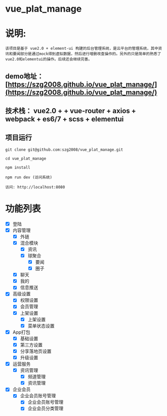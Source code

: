# vue_plat_manage

# 说明:
```
该项目是基于 vue2.0 + element-ui 构建的后台管理系统，是云平台的管理系统，其中资讯和要闻部分是通过mock得到虚拟数据，然后进行增删改查操作的。另外的只是简单的熟悉了vue2.0和elementui的操作。后续还会继续完善。

```

## demo地址：[https://szg2008.github.io/vue_plat_manage/](https://szg2008.github.io/vue_plat_manage/)

## 技术栈： vue2.0 + + vue-router + axios + webpack + es6/7 + scss + elementui

## 项目运行

```
git clone git@github.com:szg2008/vue_plat_manage.git

cd vue_plat_manage

npm install

npm run dev (访问系统)

访问: http://localhost:8080

```
# 功能列表

- [x] 登陆
- [x] 内容管理
    - [x] 外链
    - [x] 混合模块
        - [x] 资讯
        - [x] 球聚合
            - [x] 要闻
            - [x] 圈子
    - [x] 聊天
    - [x] 我的
    - [x] 信息推送        
- [x] 高级设置
    - [x] 权限设置
    - [x] 会员管理
    - [x] 上架设置
        - [x] 上架设置
        - [x] 菜单状态设置
- [x] App打包
    - [x] 基础设置
    - [x] 第三方设置
    - [x] 分享落地页设置
    - [x] 升级设置
- [x] 运营服务
    - [x] 资讯管理
        - [x] 频道管理
        - [x] 资讯管理
- [x] 企业会员
    - [x] 企业会员账号管理
        - [x] 企业会员账号管理
        - [x] 企业会员分类管理
